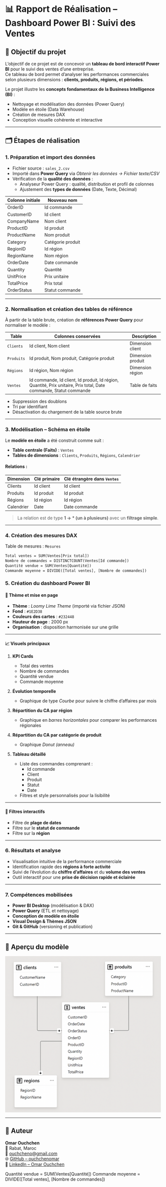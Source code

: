 # 📊 Rapport de Réalisation – Dashboard Power BI : Suivi des Ventes

## 🧠 Objectif du projet
L’objectif de ce projet est de concevoir un **tableau de bord interactif Power BI** pour le suivi des ventes d’une entreprise.  
Ce tableau de bord permet d’analyser les performances commerciales selon plusieurs dimensions : **clients, produits, régions, et périodes**.

Le projet illustre les **concepts fondamentaux de la Business Intelligence (BI)** :
- Nettoyage et modélisation des données (Power Query)
- Modèle en étoile (Data Warehouse)
- Création de mesures DAX
- Conception visuelle cohérente et interactive

---

## 🗂️ Étapes de réalisation

### 1. Préparation et import des données
- Fichier source : `sales_2.csv`
- Importé dans **Power Query** via *Obtenir les données → Fichier texte/CSV*
- Vérification de la **qualité des données** :
  - Analyseur Power Query : qualité, distribution et profil de colonnes
  - Ajustement des **types de données** (Date, Texte, Décimal)

| Colonne initiale | Nouveau nom      |
|------------------|------------------|
| OrderID          | Id commande      |
| CustomerID       | Id client        |
| CompanyName      | Nom client       |
| ProductID        | Id produit       |
| ProductName      | Nom produit      |
| Category         | Catégorie produit|
| RegionID         | Id région        |
| RegionName       | Nom région       |
| OrderDate        | Date commande    |
| Quantity         | Quantité         |
| UnitPrice        | Prix unitaire    |
| TotalPrice       | Prix total       |
| OrderStatus      | Statut commande  |

---

### 2. Normalisation et création des tables de référence
À partir de la table brute, création de **références Power Query** pour normaliser le modèle :

| Table     | Colonnes conservées | Description |
|------------|--------------------|--------------|
| `Clients`  | Id client, Nom client | Dimension client |
| `Produits` | Id produit, Nom produit, Catégorie produit | Dimension produit |
| `Régions`  | Id région, Nom région | Dimension région |
| `Ventes`   | Id commande, Id client, Id produit, Id région, Quantité, Prix unitaire, Prix total, Date commande, Statut commande | Table de faits |

- Suppression des doublons
- Tri par identifiant
- Désactivation du chargement de la table source brute

---

### 3. Modélisation – Schéma en étoile
Le **modèle en étoile** a été construit comme suit :

- **Table centrale (Faits)** : `Ventes`
- **Tables de dimensions** : `Clients`, `Produits`, `Régions`, `Calendrier`

#### Relations :
| Dimension | Clé primaire | Clé étrangère dans `Ventes` |
|------------|---------------|-----------------------------|
| Clients    | Id client     | Id client                   |
| Produits   | Id produit    | Id produit                  |
| Régions    | Id région     | Id région                   |
| Calendrier | Date          | Date commande               |

> La relation est de type **1 → * (un à plusieurs)** avec un **filtrage simple**.

---

### 4. Création des mesures DAX

Table de mesures : `Mesures`

```DAX
Total ventes = SUM(Ventes[Prix total])
Nombre de commandes = DISTINCTCOUNT(Ventes[Id commande])
Quantité vendue = SUM(Ventes[Quantité])
Commande moyenne = DIVIDE([Total ventes], [Nombre de commandes])
```


### 5. Création du dashboard Power BI

#### 🎨 Thème et mise en page
- **Thème** : *Loomy Lime Theme* (importé via fichier JSON)  
- **Fond** : `#1E2D38`  
- **Couleurs des cartes** : `#232448`  
- **Hauteur de page** : 2000 px  
- **Organisation** : disposition harmonisée sur une grille  

---

#### 📈 Visuels principaux
1. **KPI Cards**
   - Total des ventes  
   - Nombre de commandes  
   - Quantité vendue  
   - Commande moyenne  

2. **Évolution temporelle**
   - Graphique de type *Courbe* pour suivre le chiffre d’affaires par mois  

3. **Répartition du CA par région**
   - Graphique en *barres horizontales* pour comparer les performances régionales  

4. **Répartition du CA par catégorie de produit**
   - Graphique *Donut (anneau)*  

5. **Tableau détaillé**
   - Liste des commandes comprenant :  
     - Id commande  
     - Client  
     - Produit  
     - Statut  
     - Date  
   - Filtres et style personnalisés pour la lisibilité  

---

#### 🧭 Filtres interactifs
- Filtre de **plage de dates**  
- Filtre sur le **statut de commande**  
- Filtre sur la **région**  

---

### 6. Résultats et analyse
- Visualisation intuitive de la performance commerciale  
- Identification rapide des **régions à forte activité**  
- Suivi de l’évolution du **chiffre d’affaires** et du **volume des ventes**  
- Outil interactif pour une **prise de décision rapide et éclairée**

---

### 7. Compétences mobilisées
- **Power BI Desktop** (modélisation & DAX)  
- **Power Query** (ETL et nettoyage)  
- **Conception de modèle en étoile**  
- **Visual Design & Thèmes JSON**  
- **Git & GitHub** (versioning et publication)

---

## 🧾 Aperçu du modèle
![Modèle en étoile](captures/modele_donnees.png)

---

## 👤 Auteur
**Omar Ouchchen**  
📍 Rabat, Maroc  
📧 [ouchcheno@gmail.com](mailto:ouchcheno@gmail.com)  
🌐 [GitHub – ouchchenomar](https://github.com/ouchchenomar)  
🔗 [LinkedIn – Omar Ouchchen](https://linkedin.com/in/omar-ouchchen-11b579221)

Quantité vendue = SUM(Ventes[Quantité])
Commande moyenne = DIVIDE([Total ventes], [Nombre de commandes])
